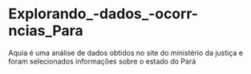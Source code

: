 # Explorando_-dados_-ocorr-ncias_Para
Aquia é uma análise de dados obtidos no site do ministério da justiça e foram selecionados informações sobre o estado do Pará
